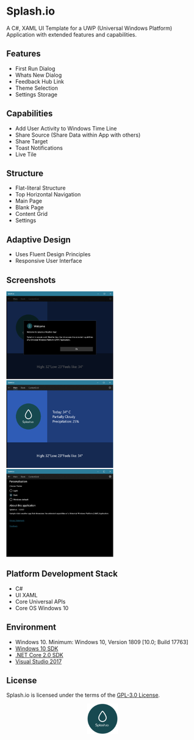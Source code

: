 # Splash.io

A C#, XAML UI Template for a UWP (Universal Windows Platform) Application with extended features and capabilities.

## Features
* First Run Dialog
* Whats New Dialog
* Feedback Hub Link
* Theme Selection
* Settings Storage

## Capabilities
* Add User Activity to Windows Time Line
* Share Source (Share Data within App with others)
* Share Target 
* Toast Notifications
* Live Tile

## Structure
* Flat-literal Structure
* Top Horizontal Navigation
* Main Page
* Blank Page
* Content Grid
* Settings

## Adaptive Design
* Uses Fluent Design Principles
* Responsive User Interface

## Screenshots
<p align="left">
  <img width="280" height="230" src=./Splash.io/Assets/Screenshots/WelcomeScreen-2.png>
  <img width="280" height="230" src=./Splash.io/Assets/Screenshots/MainScreen.png>
  <img width="280" height="230" src=./Splash.io/Assets/Screenshots/SettingsScreenDark-2.png>
</p>

## Platform Development Stack
* C#
* UI XAML
* Core Universal APIs
* Core OS Windows 10

## Environment
- Windows 10. Minimum: Windows 10, Version 1809 [10.0; Build 17763]
- [Windows 10 SDK](https://developer.microsoft.com/windows/downloads/windows-10-sdk)
- [.NET Core 2.0 SDK](https://www.microsoft.com/net/core)
- [Visual Studio 2017](https://visualstudio.microsoft.com/downloads/)

## License
Splash.io is licensed under the terms of the [GPL-3.0 License](/LICENSE). 

<p align="middle">
  <img width="80" height="80" src=logo.png>
</p>
